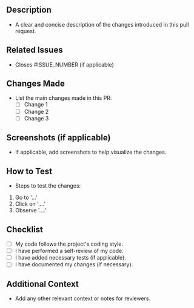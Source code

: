 ## Description

- A clear and concise description of the changes introduced in this pull request.

## Related Issues

- Closes #ISSUE_NUMBER (if applicable)

## Changes Made

- List the main changes made in this PR:
  - [ ] Change 1
  - [ ] Change 2
  - [ ] Change 3

## Screenshots (if applicable)

- If applicable, add screenshots to help visualize the changes.

## How to Test

- Steps to test the changes:

1. Go to '...'
2. Click on '....'
3. Observe '....'

## Checklist

- [ ] My code follows the project's coding style.
- [ ] I have performed a self-review of my code.
- [ ] I have added necessary tests (if applicable).
- [ ] I have documented my changes (if necessary).

## Additional Context

- Add any other relevant context or notes for reviewers.
